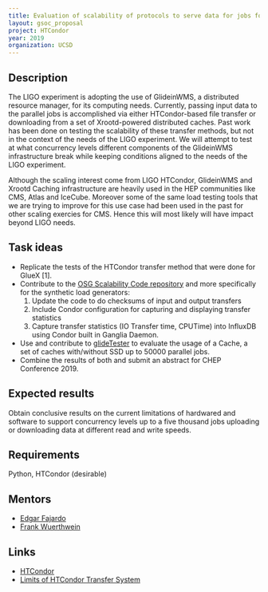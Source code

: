 ```yaml
---
title: Evaluation of scalability of protocols to serve data for jobs for LIGO/Collaboration
layout: gsoc_proposal
project: HTCondor
year: 2019
organization: UCSD
---
```


## Description

The LIGO experiment is adopting the use of GlideinWMS, a distributed resource manager, for its computing needs. Currently, passing input data to the parallel jobs is accomplished via either HTCondor-based file transfer or downloading from a set of Xrootd-powered distributed caches. Past work has been done on testing the scalability of these transfer methods, but not in the context of the needs of the LIGO experiment. We will attempt to test at what concurrency levels different components of the GlideinWMS infrastructure break while keeping conditions aligned to the needs of the LIGO experiment. 

Although the scaling interest come from LIGO HTCondor, GlideinWMS and Xrootd Caching infrastructure are heavily used in the HEP communities like CMS, Atlas and IceCube. Moreover some of the same load testing tools that we are trying to improve for this use case had been used in the past for other scaling exercies for CMS. Hence this will most likely will have impact beyond LIGO needs. 


## Task ideas
 * Replicate the tests of the HTCondor transfer method that were done for GlueX [1].
 * Contribute to the [OSG Scalability Code repository](https://sourceforge.net/projects/osgscal/) and more specifically for the synthetic load generators:
    1. Update the code to do  checksums of input and output transfers
    1. Include Condor configuration for capturing and displaying transfer statistics
    1. Capture transfer statistics (IO Transfer time, CPUTime) into InfluxDB using Condor built in Ganglia Daemon.
 * Use and contribute to [glideTester](https://github.com/efajardo/osgscal/tree/master/glideTester) to evaluate the usage of a Cache, a set of caches with/without SSD up to 50000 parallel jobs.
 * Combine the results of both and submit an abstract for CHEP Conference 2019.

## Expected results
Obtain conclusive results on the current limitations of hardwared and software to support concurrency levels up to a five thousand jobs uploading or downloading data at different read and write speeds. 

## Requirements
Python, HTCondor (desirable)

## Mentors
  * [Edgar Fajardo](mailto:emfajard@ucsd.edu)
  * [Frank Wuerthwein](mailto:fkw@ucsd.edu)

## Links
  * [HTCondor](http://research.cs.wisc.edu/htcondor/)
  * [Limits of HTCondor Transfer System](https://indico.cern.ch/event/587955/contributions/2937378/contribution.pdf)


